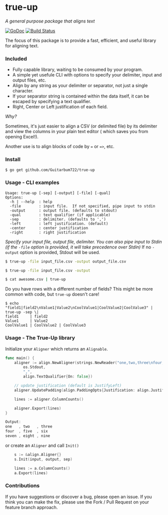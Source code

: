 # true-up
_A general purpose package that aligns text_

[![GoDoc](https://img.shields.io/badge/api-reference-blue.svg?style=flat-square)](https://godoc.org/github.com/Guitarbum722/true-up/align) 
[![Build Status](https://travis-ci.org/Guitarbum722/true-up.svg?branch=master)](https://travis-ci.org/Guitarbum722/true-up)

The focus of this package is to provide a fast, efficient, and useful library for aligning text.

### Included

* Fully capable library, waiting to be consumed by your program.
* A simple yet usefule CLI with options to specify your delimiter, input and output files, etc.
* Align by any string as your delimiter or separator, not just a single character.
* If your separator string is contained within the data itself, it can be escaped by specifying
a text qualifier.
* Right, Center or Left justification of each field.

_Why?_

Sometimes, it's just easier to align a CSV (or delimited file) by its delimiter and view the columns in your plain text editor ( which saves you from opening Excel!).

Another use is to align blocks of code by `=` or `=>`, etc.

### Install

```sh
$ go get github.com/Guitarbum722/true-up
```

### Usage - CLI examples

```
Usage: true-up [-sep] [-output] [-file] [-qual]
Options:
  -h | --help  : help
  -file        : input file.  If not specified, pipe input to stdin
  -output      : output file. (defaults to stdout)
  -qual        : text qualifier (if applicable)
  -sep         : delimiter. (defaults to ',')
  -left        : left justification. (default)
  -center      : center justification
  -right       : right justification
```

_Specify your input file, output file, delimiter._
*You can also pipe input to Stdin (if the `-file` option is provided, it will take precedence over Stdin)*
If no `-output` option is provided, Stdout will be used.

```sh
$ true-up -file input_file.csv -output output_file.csv

$ true-up -file input_file.csv -output 

$ cat awesome.csv | true-up
```

Do you have rows with a different number of fields?  This might be more common with code, but `true-up` doesn't care!

```
$ echo "field1|field2\nValue1|Value2\nCoolValue1|CoolValue2|CoolValue3" | true-up -sep \|
field1     | field2
Value1     | Value2
CoolValue1 | CoolValue2 | CoolValue3
```

### Usage - The True-Up library

Initialize your `Aligner` which returns an `Alignable`.
```go
func main() {
	aligner := align.NewAligner(strings.NewReader("one,two,three\nfour,five,six\nseven,eight,nine"),
		os.Stdout,
		",",
		align.TextQualifier{On: false})

	// update justification (default is JustifyLeft)
	aligner.UpdatePadding(align.PaddingOpts{Justification: align.JustifyCenter})

	lines := aligner.ColumnCounts()

	aligner.Export(lines)
}

Output:
one   , two   , three
four  , five  , six
seven , eight , nine

```

or create an `Aligner` and call `Init()`

```go
    s := &align.Aligner{}
    s.Init(input, output, sep)
```

```go
    lines := a.ColumnCounts()
    a.Export(lines)
```

### Contributions

If you have suggestions or discover a bug, please open an issue.  If you think you can make the fix,
please use the Fork / Pull Request on your feature branch approach.